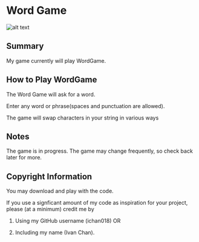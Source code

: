 # Word Game
![alt text](https://drive.google.com/uc?export=view&id=159Qb99MnZKlXd-JAHw7V5HehF2YlBVQe)

## Summary
My game currently will play WordGame.

## How to Play WordGame
The Word Game will ask for a word.

Enter any word or phrase(spaces and punctuation are allowed).

The game will swap characters in your string in various ways

## Notes
The game is in progress. The game may change frequently, so check back later for more.

## Copyright Information
You may download and play with the code.

If you use a signficant amount of my code as inspiration for your project, please (at a minimum) credit me by

1. Using my GitHub username (ichan018) OR

2. Including my name (Ivan Chan).
